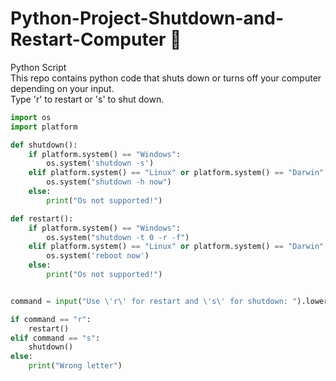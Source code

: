 # Python-Project-Shutdown-and-Restart-Computer 🐍

Python Script<br>
This repo contains python code that shuts down or turns off your computer depending on your input.<br>
Type 'r' to restart or 's' to shut down.

```python
import os
import platform

def shutdown():
    if platform.system() == "Windows":
        os.system('shutdown -s')
    elif platform.system() == "Linux" or platform.system() == "Darwin":
        os.system("shutdown -h now")
    else:
        print("Os not supported!")

def restart():
    if platform.system() == "Windows":
        os.system("shutdown -t 0 -r -f")
    elif platform.system() == "Linux" or platform.system() == "Darwin":
        os.system('reboot now')
    else:
        print("Os not supported!")


command = input("Use \'r\' for restart and \'s\' for shutdown: ").lower()

if command == "r":
    restart()
elif command == "s":
    shutdown()
else:
    print("Wrong letter")
```


